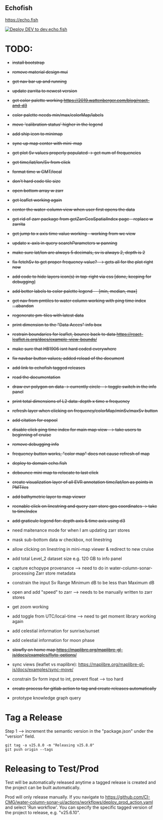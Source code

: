 ## Echofish

https://echo.fish

[![Deploy DEV to dev.echo.fish](https://github.com/CI-CMG/water-column-sonar-ui/actions/workflows/deploy_dev_action.yaml/badge.svg)](https://github.com/CI-CMG/water-column-sonar-ui/actions/workflows/deploy_dev_action.yaml)

# TODO:
 - ~~install bootstrap~~
 - ~~remove material design mui~~
 - ~~get nav bar up and running~~
 - ~~update zarrita to newest version~~
 - ~~get color palette working <https://2019.wattenberger.com/blog/react-and-d3>~~
 - ~~color palette needs min/max/colorMap/labels~~
 - ~~move 'calibration status' higher in the legend~~
 - ~~add ship icon to minimap~~
 - ~~sync up map center with mini-map~~
 - ~~get plot Sv values properly populated -> get num of frequencies~~
 - ~~get time/lat/lon/Sv from click~~
 - ~~format time w GMT/local~~
 - ~~don't hard code tile size~~
 - ~~open bottom array w zarr~~
 - ~~get leaflet working again~~
 - ~~center the water-column view when user first opens the data~~
 - ~~get rid of zarr package from getZarrGeoSpatialIndex page - replace w zarrita~~
 - ~~get jump to x axis time value working - working from wc view~~
 - ~~update x-axis in query searchParameters w panning~~
 - ~~make sure lat/lon are always 5 decimals, sv is always 2, depth is 2~~
 - ~~fix fetchSv to get proper frequency value? --> gets all for the plot right now~~
 - ~~add code to hide layers icon(s) in top-right via css [done, keeping for debugging]~~
 - ~~add better labels to color palette legend -- [min, median, max]~~
 - ~~get nav from pmtiles to water column working with ping time index ...abandon~~
 - ~~regenerate pm-tiles with latest data~~
 - ~~print dimension to the "Data Acces" info box~~
 - ~~restrain boundaries for leaflet, bounce back to data <https://react-leaflet.js.org/docs/example-view-bounds/>~~
 - ~~make sure that HB1906 isnt hard coded everywhere~~
 - ~~fix navbar button values; added reload of the document~~
 - ~~add link to echofish tagged releases~~
 - ~~read the documentation~~
 - ~~draw evr polygon on data -> currently circle --> toggle switch in the info panel~~
 - ~~print total dimensions of L2 data: depth x time x frequency~~
 - ~~refresh layer when clicking on frequency/colorMap/minSv/maxSv button~~
 - ~~add citation for ospool~~
 - ~~disable click ping time index for main map view --> take users to beginning of cruise~~
 - ~~remove debugging info~~
 - ~~frequency button works, "color map" does not cause refresh of map~~
 - ~~deploy to domain echo.fish~~
 - ~~debounce mini map to relocate to last click~~
 - ~~create visualization layer of all EVR annotation time/lat/lon as points in PMTiles~~
 - ~~add bathymetric layer to map viewer~~
 - ~~reenable click on linestring and query zarr store gps coordinates -> take to timeIndex~~
 - ~~add graticule legend for: depth axis & time axis using d3~~
  
 - need maitenance mode for when I am updating zarr stores
 - mask sub-bottom data w checkbox, not linestring
 - allow clicking on linestring in mini-map viewer & redirect to new cruise
 - add total Level_2 dataset size e.g. 120 GB to info panel
 - capture echopype provenance --> need to do in water-column-sonar-processing Zarr store metadata
 - constrain the input Sv Range Minimum dB to be less than Maximum dB
 - open and add "speed" to zarr --> needs to be manually written to zarr stores
 - get zoom working
 - add toggle from UTC/local-time --> need to get moment library working again
 - add celestial information for sunrise/sunset
 - add celestial information for moon phase
 - ~~slowfly on home map <https://maplibre.org/maplibre-gl-js/docs/examples/flyto-options/>~~
 - sync views (leaflet vs maplibre): https://maplibre.org/maplibre-gl-js/docs/examples/sync-move/
 - constrain Sv form input to int, prevent float --> too hard
 - ~~create process for gitlab action to tag and create releases automatically~~
 - prototype knowledge graph query

# Tag a Release
Step 1 --> increment the semantic version in the "package.json" under the "version" field.
```commandline
git tag -a v25.8.0 -m "Releasing v25.8.0"
git push origin --tags
```

# Releasing to Test/Prod
Test will be automatically released anytime a tagged release is created and the project can be built automatically.

Prod will only release manually. If you navigate to https://github.com/CI-CMG/water-column-sonar-ui/actions/workflows/deploy_prod_action.yaml and select 'Run workflow'. You can specify the specific tagged version of the project to release, e.g. "v25.6.10".
